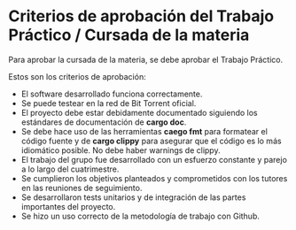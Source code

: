 # Criterios de aprobación del Trabajo Práctico / Cursada de la materia

Para aprobar la cursada de la materia, se debe aprobar el Trabajo Práctico.

Estos son los criterios de aprobación:

* El software desarrollado funciona correctamente.
* Se puede testear en la red de Bit Torrent oficial.
* El proyecto debe estar debidamente documentado siguiendo los estándares de documentación de **cargo doc**.
* Se debe hace uso de las herramientas **caego fmt** para formatear el código fuente y de **cargo clippy** para asegurar que el código es lo más idiomático posible. No debe haber warnings de clippy.
* El trabajo del grupo fue desarrollado con un esfuerzo constante y parejo a lo largo del cuatrimestre.
* Se cumplieron los objetivos planteados y comprometidos con los tutores en las reuniones de seguimiento.
* Se desarrollaron tests unitarios y de integración de las partes importantes del proyecto.
* Se hizo un uso correcto de la metodología de trabajo con Github.

